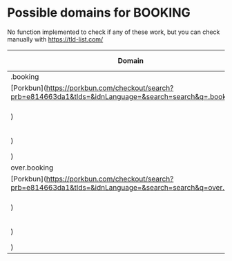 # Possible domains for BOOKING

No function implemented to check if any of these work, but you can check manually with https://tld-list.com/

| Domain | Porkbun | NameCheap | Google Domains |
|---|---|---|---|
| .booking | [Porkbun](https://porkbun.com/checkout/search?prb=e814663da1&tlds=&idnLanguage=&search=search&q=.booking) | [Namecheap](https://www.namecheap.com/domains/registration/results/?domain=.booking) | [Google](https://domains.google.com/registrar/search?searchTerm=.booking) |
| over.booking | [Porkbun](https://porkbun.com/checkout/search?prb=e814663da1&tlds=&idnLanguage=&search=search&q=over.booking) | [Namecheap](https://www.namecheap.com/domains/registration/results/?domain=over.booking) | [Google](https://domains.google.com/registrar/search?searchTerm=over.booking) |
